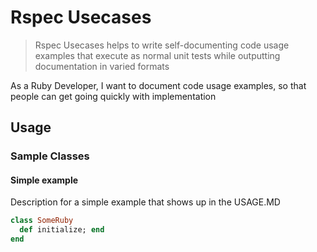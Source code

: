 # Rspec Usecases

> Rspec Usecases helps to write self-documenting code usage examples that execute as normal unit tests while outputting documentation in varied formats

As a Ruby Developer, I want to document code usage examples, so that people can get going quickly with implementation

## Usage

### Sample Classes

#### Simple example

Description for a simple example that shows up in the USAGE.MD

```ruby
class SomeRuby
  def initialize; end
end
```

